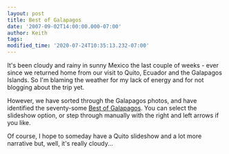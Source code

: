 ```yaml
---
layout: post
title: Best of Galapagos
date: '2007-09-02T14:00:00.000-07:00'
author: Keith
tags:
modified_time: '2020-07-24T10:35:13.232-07:00'
---
```

It's been cloudy and rainy in sunny Mexico the last couple of weeks -
ever since we returned home from our visit to Quito, Ecuador and the
Galapagos Islands. So I'm blaming the weather for my lack of energy and
for not blogging about the trip yet.

However, we have sorted through the Galapagos photos, and have
identified the seventy-some
[Best of Galapagos](https://photos.app.goo.gl/jJQnscGa1cgTRXCaA).
You can select the slideshow option,
or step through manually with the right and left arrows if you like.

Of course, I hope to someday have a Quito slideshow and a lot more
narrative but, well, it's really cloudy...
